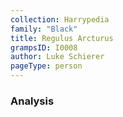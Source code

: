 ```yaml
---
collection: Harrypedia
family: "Black"
title: Regulus Arcturus
grampsID: I0008
author: Luke Schierer
pageType: person
---
```


### Analysis
